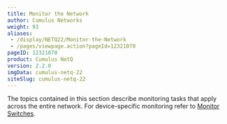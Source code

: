 ```yaml
---
title: Monitor the Network
author: Cumulus Networks
weight: 93
aliases:
 - /display/NETQ22/Monitor-the-Network
 - /pages/viewpage.action?pageId=12321070
pageID: 12321070
product: Cumulus NetQ
version: 2.2.0
imgData: cumulus-netq-22
siteSlug: cumulus-netq-22
---
```

The topics contained in this section describe monitoring tasks that
apply across the entire network. For device-specific monitoring refer to
[Monitor
Switches](/cumulus-netq/Cumulus-NetQ-UI-User-Guide/Monitor-Switches).

<article id="html-search-results" class="ht-content" style="display: none;">

</article>

<footer id="ht-footer">

</footer>
